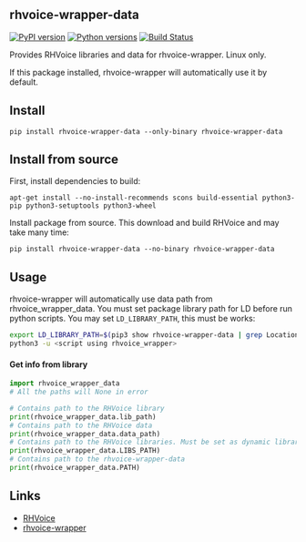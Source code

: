 ## rhvoice-wrapper-data
[![PyPI version](https://img.shields.io/pypi/v/rhvoice-wrapper-data.svg)](https://pypi.org/project/rhvoice-wrapper-data/) [![Python versions](https://img.shields.io/pypi/pyversions/rhvoice-wrapper-data.svg)](https://pypi.org/project/rhvoice-wrapper-data/) [![Build Status](https://travis-ci.org/Aculeasis/rhvoice-wrapper-data.svg?branch=master)](https://travis-ci.org/Aculeasis/rhvoice-wrapper-data)

Provides RHVoice libraries and data for rhvoice-wrapper. Linux only.

If this package installed, rhvoice-wrapper will automatically use it by default.

## Install
`pip install rhvoice-wrapper-data --only-binary rhvoice-wrapper-data`

## Install from source
First, install dependencies to build:

`apt-get install --no-install-recommends scons build-essential python3-pip python3-setuptools python3-wheel`

Install package from source. This download and build RHVoice and may take many time:

`pip install rhvoice-wrapper-data --no-binary rhvoice-wrapper-data`

## Usage
rhvoice-wrapper will automatically use data path from rhvoice_wrapper_data.
You must set package library path for LD before run python scripts. You may set `LD_LIBRARY_PATH`, this must be works:
```bash
export LD_LIBRARY_PATH=$(pip3 show rhvoice-wrapper-data | grep Location | awk '{print $2}')/rhvoice_wrapper_data/lib/
python3 -u <script using rhvoice_wrapper>
```
#### Get info from library
```python
import rhvoice_wrapper_data
# All the paths will None in error

# Contains path to the RHVoice library
print(rhvoice_wrapper_data.lib_path)
# Contains path to the RHVoice data
print(rhvoice_wrapper_data.data_path)
# Contains path to the RHVoice libraries. Must be set as dynamic libraries path
print(rhvoice_wrapper_data.LIBS_PATH)
# Contains path to the rhvoice-wrapper-data
print(rhvoice_wrapper_data.PATH)
```
## Links

- [RHVoice](https://github.com/Olga-Yakovleva/RHVoice)
- [rhvoice-wrapper](https://github.com/Aculeasis/rhvoice-proxy)
